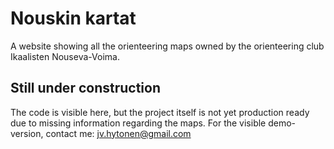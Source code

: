 # Nouskin kartat

A website showing all the orienteering maps owned by the orienteering club Ikaalisten Nouseva-Voima.

## Still under construction

The code is visible here, but the project itself is not yet production ready due to missing information regarding the maps. For the visible demo-version, contact me: jv.hytonen@gmail.com
